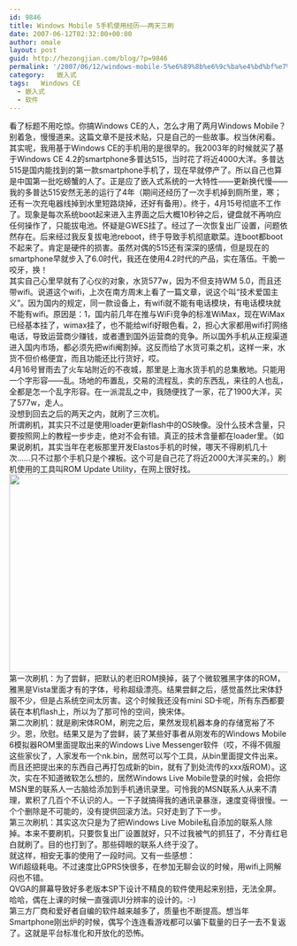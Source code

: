 ```yaml
---
id: 9846
title: Windows Mobile 5手机使用经历——两天三刷
date: 2007-06-12T02:32:00+00:00
author: omale
layout: post
guid: http://hezongjian.com/blog/?p=9846
permalink: '/2007/06/12/windows-mobile-5%e6%89%8b%e6%9c%ba%e4%bd%bf%e7%94%a8%e7%bb%8f%e5%8e%86-%e4%b8%a4%e5%a4%a9%e4%b8%89%e5%88%b7/'
category:   嵌入式  
tags:   Windows CE
  - 嵌入式
  - 软件
---
```

<div>
  <div>
    看了标题不用吃惊。你搞Windows CE的人，怎么才用了两月Windows Mobile？别着急，慢慢道来。这篇文章不是技术贴，只是自己的一些故事。权当休闲看。
  </div>
  
  <div>
     
  </div>
  
  <div>
    其实呢，我用基于Windows CE的手机用的是很早的。我2003年的时候就买了基于Windows CE 4.2的smartphone多普达515，当时花了将近4000大洋。多普达515是国内能找到的第一款smartphone手机了，现在早就停产了。所以自己也算是中国第一批吃螃蟹的人了。正是应了嵌入式系统的一大特性——更新换代慢——我的多普达515安然无恙的运行了4年（期间还经历了一次手机掉到厕所里，寒；还有一次充电器线掉到水里短路烧掉，还好有备用）。终于，4月15号彻底不工作了。现象是每次系统boot起来进入主界面之后大概10秒钟之后，键盘就不再响应任何操作了，只能拔电池。怀疑是GWES挂了。经过了一次恢复出厂设置，问题依然存在。后来经过我反复拔电池reboot，终于导致手机彻底歇菜。连boot都boot不起来了。肯定是硬件的损害。虽然对偶的515还有深深的感情，但是现在的smartphone早就步入了6.0时代，我还在使用4.2时代的产品，实在落伍。干脆一咬牙，换！
  </div>
  
  <div>
     
  </div>
  
  <div>
    其实自己心里早就有了心仪的对象，水货577w，因为不但支持WM 5.0，而且还带wifi。说道这个wifi，上次在南方周末上看了一篇文章，说这个叫“技术爱国主义”。因为国内的规定，同一款设备上，有wifi就不能有电话模块，有电话模块就不能有wifi。原因是：1，国内前几年在推与WiFi竞争的标准WiMax，现在WiMax已经基本挂了，wimax挂了，也不能给wifi好眼色看。2，担心大家都用wifi打网络电话，导致运营商少赚钱，或者遭到国外运营商的竞争。所以国外手机从正规渠道进入国内市场，都必须先把wifi阉割掉。这反而给了水货可乘之机，这样一来，水货不但价格便宜，而且功能还比行货好，哎。
  </div>
  
  <div>
     
  </div>
  
  <div>
    4月16号冒雨去了火车站附近的不夜城，那里是上海水货手机的总集散地。只能用一个字形容——乱。场地的布置乱，交易的流程乱，卖的东西乱，来往的人也乱，全都是怎一个乱字形容。在一派混乱之中，我随便找了一家，花了1900大洋，买了577w，走人。
  </div>
  
  <div>
     
  </div>
  
  <div>
    没想到回去之后的两天之内，就刷了三次机。
  </div>
  
  <div>
     
  </div>
  
  <div>
    所谓刷机，其实只不过是使用loader更新flash中的OS映像。没什么技术含量，只要按照网上的教程一步步走，绝对不会有错。真正的技术含量都在loader里。（如果说刷机，其实当年在老板那里开发Elastos手机的时候，哪天不得刷机几十次……只不过那个手机只是个裸板。这个可是自己花了将近2000大洋买来的。）刷机使用的工具叫ROM Update Utility，在网上很好找。
  </div>
  
  <div>
     
  </div>
  
  <div>
    <img height=358 src="http://images.blogcn.com/2007/6/12/2/omale,20070612023211143.JPG" width=560 border=0>
  </div>
  
  <div>
     
  </div>
  
  <div>
    第一次刷机：为了尝鲜，把默认的老旧ROM换掉，装了个微软雅黑字体的ROM，雅黑是Vista里面才有的字体，号称超级漂亮。结果尝鲜之后，感觉虽然比宋体舒服不少，但是占系统空间太厉害。这个时候我还没有mini SD卡呢，所有东西都要装在本机flash上，所以为了那可怜的空间，换宋体。
  </div>
  
  <div>
     
  </div>
  
  <div>
    第二次刷机：就是刷宋体ROM，刷完之后，果然发现机器本身的存储宽裕了不少。恩，欣慰。结果又是为了尝鲜，装了某些好事者从刚发布的Windows Mobile 6模拟器ROM里面提取出来的Windows Live Messenger软件（哎，不得不佩服这些家伙了，人家发布一个nk.bin，居然可以写个工具，从bin里面提文件出来。而且还把提出来的东西自己再打包成新的bin，就有了到处流传的xxx版ROM）。这次，实在不知道微软怎么想的，居然Windows Live Mobile登录的时候，会把你MSN里的联系人一古脑给添加到手机通讯录里。可怜我的MSN联系人从来不清理，累积了几百个不认识的人。一下子就搞得我的通讯录暴涨，速度变得很慢。一个个删除是不可能的，没有提供回滚方法。只好走到了下一步。
  </div>
  
  <div>
     
  </div>
  
  <div>
    第三次刷机：其实这次只是为了把Windows Live Mobile私自添加的联系人除掉。本来不要刷机，只要恢复出厂设置就好，只不过我被气的抓狂了，不分青红皂白就刷了。目的也打到了。那些碍眼的联系人终于没了。
  </div>
  
  <div>
     
  </div>
  
  <div>
    就这样，相安无事的使用了一段时间。又有一些感想：
  </div>
  
  <div>
    Wifi超级耗电。不过速度比GPRS快很多，在参加无聊会议的时候，用wifi上网解闷也不错。
  </div>
  
  <div>
    QVGA的屏幕导致好多老版本SP下设计不精良的软件使用起来别扭，无法全屏。哈哈，偶在上课的时候一直强调UI分辨率的设计的。:-)
  </div>
  
  <div>
    第三方厂商和爱好者自编的软件越来越多了，质量也不断提高。想当年Smartphone刚出炉的时候，偶写个连连看游戏都可以骗下载量的日子一去不复返了。这就是平台标准化和开放化的恐怖。
  </div>
  
  <div>
     
  </div>
  
  <div>
     
  </div>
</div>